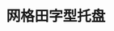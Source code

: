 ---
title: "网格田字型托盘"
description: "装载性能强，稳定性好"
list_image : "images/products/open-grid/grid-main.jpg"
bg_image: "images/feature-bg.jpg"
product_categories: ["网格田字形托盘"]
weight: 3
type: "products"
products:
  enable: true
  items:
    - name: "网格田字型-0806"
      specs: "尺寸:80*60*15cm |  动载:0.7吨"
      image: "images/products/open-grid/grid-0806.jpg" 

    - name: "网格田字型-0909"
      specs: "尺寸:90*90*15cm |  动载:0.7吨"
      image: "images/products/open-grid/grid-0909.jpg" 

    - name: "网格田字型-1010"
      specs: "尺寸:100*100*15cm |  动载:0.8吨"
      image: "images/products/open-grid/grid-1010.jpg" 

    - name: "网格田字型-1111"
      specs: "尺寸:110*110*15cm | 动载:0.8吨"
      image: "images/products/open-grid/grid-1111.jpg" 

    - name: "网格田字型-1208"
      specs: "尺寸:120*80*15cm | 动载:0.8吨"
      image: "images/products/open-grid/grid-1208.jpg" 

    - name: "网格田字型-1210"
      specs: "尺寸:120*100*15cm | 动载:1吨"
      image: "images/products/open-grid/grid-1210.jpg"  
    - name: "网格田字型-1210a"
      specs: "尺寸:120*100*15cm | 动载:1吨"
      image: "images/products/open-grid/grid-1210a.jpg"  

    - name: "网格田字型-1212"
      specs: "尺寸:120*120*15cm | 动载:1吨"
      image: "images/products/open-grid/grid-1212.jpg" 

    - name: "网格田字型-1311"
      specs: "尺寸:130*110*15cm | 动载:1吨"
      image: "images/products/open-grid/grid-1311.jpg" 

    - name: "网格田字型-1311y"
      specs: "尺寸:130*110*15cm | 动载:1吨"
      image: "images/products/open-grid/grid-1311y.jpg" 

    - name: "网格田字型-1311w"
      specs: "尺寸:130*110*15cm | 动载:1吨"
      image: "images/products/open-grid/grid-1311w.jpg" 

    - name: "网格田字型-1411"
      specs: "尺寸:140*110*15cm | 动载:1吨"
      image: "images/products/open-grid/grid-1411.jpg" 
    - name: "网格田字型-1411a"
      specs: "尺寸:140*110*15cm | 动载:1吨"
      image: "images/products/open-grid/grid-1411a.jpg" 

    - name: "网格田字型-1412"
      specs: "尺寸:140*120*15cm | 动载:1.3吨"
      image: "images/products/open-grid/grid-1412.jpg" 

    - name: "网格田字型-1512"
      specs: "尺寸:150*120*15cm | 动载:1.5吨"
      image: "images/products/open-grid/grid-1512.jpg" 

---